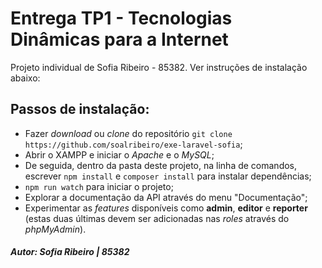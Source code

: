 # Entrega TP1 - Tecnologias Dinâmicas para a Internet
Projeto individual de Sofia Ribeiro - 85382. Ver instruções de instalação abaixo: 

## Passos de instalação:
* Fazer *download* ou *clone* do repositório `git clone https://github.com/soalribeiro/exe-laravel-sofia`;
* Abrir o XAMPP e iniciar o *Apache* e  o *MySQL*;
* De seguida, dentro da pasta deste projeto, na linha de comandos, escrever `npm install` e `composer install` para instalar dependências;
* `npm run watch` para iniciar o projeto;
* Explorar a documentação da API através do menu "Documentação";
* Experimentar as *features* disponíveis como **admin**, **editor** e **reporter** (estas duas últimas devem ser adicionadas nas *roles* através do *phpMyAdmin*).

##### Autor: Sofia Ribeiro | 85382